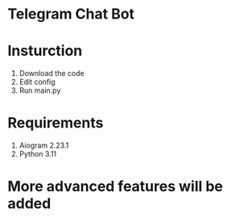 # Telegram Chat Bot 

# Insturction

1. Download the code
2. Edit config
3. Run main.py

# Requirements
1. Aiogram 2.23.1
2. Python 3.11

# More advanced features will be added
